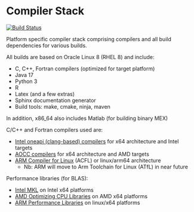 # Compiler Stack
[![Build Status](https://github.com/mgabay/compiler-stack/actions/workflows/docker-image.yml/badge.svg)](https://github.com/mgabay/compiler-stack/actions)

Platform specific compiler stack comprising compilers and all build dependencies for various builds.

All builds are based on Oracle Linux 8 (RHEL 8) and include:
- C, C++, Fortran compilers (optimized for target platform)
- Java 17
- Python 3
- R
- Latex (and a few extras)
- Sphinx documentation generator
- Build tools: make, cmake, ninja, maven

In addition, x86_64 also includes Matlab (for building binary MEX)

C/C++ and Fortran compilers used are:
- [Intel oneapi (clang-based) compilers](https://www.intel.com/content/www/us/en/developer/tools/oneapi/dpc-compiler.html) for x64 architecture and Intel targets
- [AOCC compilers](https://www.amd.com/fr/developer/aocc.html) for x64 architecture and AMD targets
- [ARM Compiler for Linux](https://developer.arm.com/Tools%20and%20Software/Arm%20Compiler%20for%20Linux#Downloads) (ACFL) or linux/arm64 architecture
  - Nb: ARM will move to Arm Toolchain for Linux (ATfL) in near future

Performance libraries (for BLAS):
- [Intel MKL](https://www.intel.com/content/www/us/en/developer/tools/oneapi/onemkl.html) on Intel x64 platforms
- [AMD Optimizing CPU Libraries](https://www.amd.com/fr/developer/aocl.html) on AMD x64 platforms
- [ARM Performance Libraries](https://developer.arm.com/Tools%20and%20Software/Arm%20Performance%20Libraries) on linux/x64 platforms
